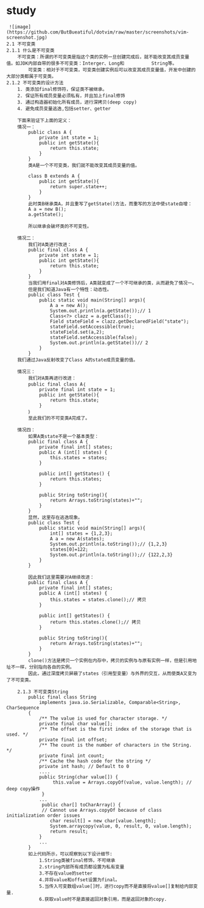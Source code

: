 # study
	 ![image](https://github.com/ButBueatiful/dotvim/raw/master/screenshots/vim-screenshot.jpg)
	2.1 不可变类
	2.1.1 什么是不可变类
		不可变类：所谓的不可变类是指这个类的实例一旦创建完成后，就不能改变其成员变量值。如JDK内部自带的很多不可变类：Interger、Long和			String等。
    		可变类：相对于不可变类，可变类创建实例后可以改变其成员变量值，开发中创建的大部分类都属于可变类。
	2.1.2 不可变类的设计方法
		1. 类添加final修饰符，保证类不被继承。
		2. 保证所有成员变量必须私有，并且加上final修饰
		3. 通过构造器初始化所有成员，进行深拷贝(deep copy)
		4. 避免成员变量逃逸,包括setter、getter

		下面来验证下上面的定义：
		情况一：
			public class A {
				private int state = 1;
				public int getState(){
					return this.state;
				}
			}
			类A是一个不可变类，我们就不能改变其成员变量的值。

			class B extends A {
				public int getState(){
					return super.state++;
				}
			}
			此时类B继承类A，并且重写了getState()方法，而重写的方法中使state自增：
			A a = new B();
			a.getState();

			所以继承会破坏类的不可变性。

		情况二：
			我们对A类进行改进：
			public final class A {
				private int state = 1;
				public int getState(){
					return this.state;
				}
			}
			当我们用final对A类修饰后，A类就变成了一个不可继承的类，从而避免了情况一。
			但是我们知道Java有一个特性：动态性。
			public class Test {
				public static void main(String[] args){
					A a = new A();
					System.out.println(a.getState());// 1
					Class<?> clazz = a.getClass();
					Field stateField = clazz.getDeclaredField("state");
					stateField.setAccessible(true);
					stateField.set(a,2);
					stateField.setAccessible(false);
					System.out.println(a.getState())// 2
				}
			}
		我们通过Java反射改变了Class A的state成员变量的值。

		情况三：
			我们对A类再进行改进：
			public final class A｛
				private final int state = 1;
				public int getState(){
					return this.state;
				}
			｝
			至此我们的不可变类A完成了。

		情况四：
			如果A类state不是一个基本类型：
			public final class A {
				private final int[] states;
				public A (int[] states) {
					this.states = states;
				}

				public int[] getStates() {
					return this.states;
				}

				public String toString(){
					return Arrays.toString(states)+"";
				}
			}
			显然，这里存在逃逸现象。
			public class Test {
				public static void main(String[] args){
					int[] states = {1,2,3};
					A a = new A(states);
					System.out.println(a.toString());// {1,2,3}
					states[0]=122;
					System.out.println(a.toString());// {122,2,3}
				}
			}

			因此我们这里需要对A继续改进：
			public final class A {
				private final int[] states;
				public A (int[] states) {
					this.states = states.clone();// 拷贝
				}

				public int[] getStates() {
					return this.states.clone();// 拷贝
				}

				public String toString(){
					return Arrays.toString(states)+"";
				}
			}
			clone()方法是拷贝一个实例在内存中，拷贝的实例与与原有实例一样，但是引用地址不一样，分别指向各自的实例。
			因此，通过深度拷贝屏蔽了states（引用型变量）与外界的交互，从而使类A又变为了不可变类。

		2.1.3 不可变类String
			public final class String
			    implements java.io.Serializable, Comparable<String>, CharSequence
			{
			    /** The value is used for character storage. */
			    private final char value[];
			    /** The offset is the first index of the storage that is used. */
			    private final int offset;
			    /** The count is the number of characters in the String. */
			    private final int count;
			    /** Cache the hash code for the string */
			    private int hash; // Default to 0
			    ....
			    public String(char value[]) {
			         this.value = Arrays.copyOf(value, value.length); // deep copy操作
			     }
			    ...
			     public char[] toCharArray() {
			     // Cannot use Arrays.copyOf because of class initialization order issues
			        char result[] = new char[value.length];
			        System.arraycopy(value, 0, result, 0, value.length);
			        return result;
			    }
			    ...
			}
			如上代码所示，可以观察到以下设计细节:
				1.String类被final修饰，不可继承
				2.string内部所有成员都设置为私有变量
				3.不存在value的setter
				4.并将value和offset设置为final。
				5.当传入可变数组value[]时，进行copy而不是直接将value[]复制给内部变量.
				6.获取value时不是直接返回对象引用，而是返回对象的copy.
